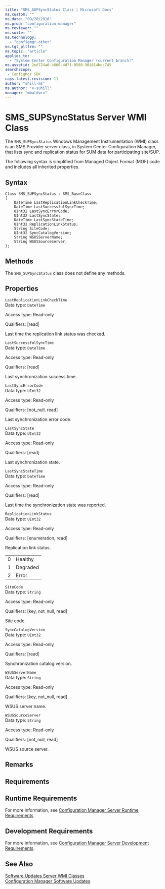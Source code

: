 ```yaml
---
title: "SMS_SUPSyncStatus Class | Microsoft Docs"
ms.custom: ""
ms.date: "09/20/2016"
ms.prod: "configuration-manager"
ms.reviewer: ""
ms.suite: ""
ms.technology:
  - "configmgr-other"
ms.tgt_pltfrm: ""
ms.topic: "article"
applies_to:
  - "System Center Configuration Manager (current branch)"
ms.assetid: 2ed724a6-b660-4d71-9580-901814bec745searchScope: - ConfigMgr SDK
caps.latest.revision: 11
author: "shill-ms"
ms.author: "v-suhill"
manager: "mbaldwin"
---
```

# SMS_SUPSyncStatus Server WMI Class
The `SMS_SUPSyncStatus` Windows Management Instrumentation (WMI) class is an SMS Provider server class, in System Center Configuration Manager, that lists sync and replication status for SUM data for participating site/SUP.  

 The following syntax is simplified from Managed Object Format (MOF) code and includes all inherited properties.  

## Syntax  

```  
Class SMS_SUPSyncStatus : SMS_BaseClass  
{  
    DateTime LastReplicationLinkCheckTime;  
    DateTime LastSuccessfulSyncTime;  
    UInt32 LastSyncErrorCode;  
    UInt32 LastSyncState;  
    DateTime LastSyncStateTime;  
    UInt32 ReplicationLinkStatus;  
    String SiteCode;  
    UInt32 SyncCatalogVersion;  
    String WSUSServerName;  
    String WSUSSourceServer;  
};  
```  

## Methods  
 The `SMS_SUPSyncStatus` class does not define any methods.  

## Properties  
 `LastReplicationLinkCheckTime`  
 Data type: `DateTime`  

 Access type: Read-only  

 Qualifiers: [read]  

 Last time the replication link status was checked.  

 `LastSuccessfulSyncTime`  
 Data type: `DateTime`  

 Access type: Read-only  

 Qualifiers: [read]  

 Last synchronization success time.  

 `LastSyncErrorCode`  
 Data type: `UInt32`  

 Access type: Read-only  

 Qualifiers: [not_null, read]  

 Last synchronization error code.  

 `LastSyncState`  
 Data type: `UInt32`  

 Access type: Read-only  

 Qualifiers: [read]  

 Last synchronization state.  

 `LastSyncStateTime`  
 Data type: `DateTime`  

 Access type: Read-only  

 Qualifiers: [read]  

 Last time the synchronization state was reported.  

 `ReplicationLinkStatus`  
 Data type: `UInt32`  

 Access type: Read-only  

 Qualifiers: [enumeration, read]  

 Replication link status.  

|||  
|-|-|  
|0|Healthy|  
|1|Degraded|  
|2|Error|  

 `SiteCode`  
 Data type: `String`  

 Access type: Read-only  

 Qualifiers: [key, not_null, read]  

 Site code.  

 `SyncCatalogVersion`  
 Data type: `UInt32`  

 Access type: Read-only  

 Qualifiers: [read]  

 Synchronization catalog version.  

 `WSUSServerName`  
 Data type: `String`  

 Access type: Read-only  

 Qualifiers: [key, not_null, read]  

 WSUS server name.  

 `WSUSSourceServer`  
 Data type: `String`  

 Access type: Read-only  

 Qualifiers: [not_null, read]  

 WSUS source server.  

## Remarks  

## Requirements  

## Runtime Requirements  
 For more information, see [Configuration Manager Server Runtime Requirements](../../../develop/core/reqs/server-runtime-requirements.md).  

## Development Requirements  
 For more information, see [Configuration Manager Server Development Requirements](../../../develop/core/reqs/server-development-requirements.md).  

## See Also  
 [Software Updates Server WMI Classes](../../../develop/reference/sum/software-updates-server-wmi-classes.md)   
 [Configuration Manager Software Updates](../../../develop/sum/software-updates.md)
